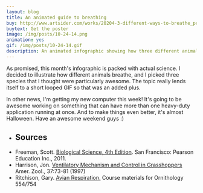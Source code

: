 ```yaml
---
layout: blog
title: An animated guide to breathing
buy: http://www.artsider.com/works/20204-3-different-ways-to-breathe_prints
buytext: Get the poster
image: /img/posts/10-24-14.png
animation: yes
gif: /img/posts/10-24-14.gif
description: An animated infographic showing how three different animals breathe in and out.  
---
```


As promised, this month's infographic is packed with actual science. I decided to illustrate how different animals breathe, and I picked three species that I thought were particularly awesome. The topic really lends itself to a short looped GIF so that was an added plus. 

In other news, I'm getting my new computer this week! It's going to be awesome working on something that can have more than one heavy-duty application running at once. And to make things even better, it's almost Halloween. Have an awesome weekend guys :)

<ul class="sources"> 
<li> <h2> Sources </h2></li>
<li> Freeman, Scott. <u>Biological Science, 4th Edition</u>. San Francisco: Pearson Education Inc., 2011. 
</li>
<li> Harrison, Jon. <a href="http://icb.oxfordjournals.org/content/37/1/73.full.pdf">Ventilatory Mechanism and Control in Grasshoppers</a> Amer. Zool., 37:73-81 (1997)
</li>
<li>
Ritchison, Gary. <a href="http://people.eku.edu/ritchisong/birdrespiration.html">Avian Respiration.</a> Course materials for Ornithology 554/754
</li> 
</ul>

